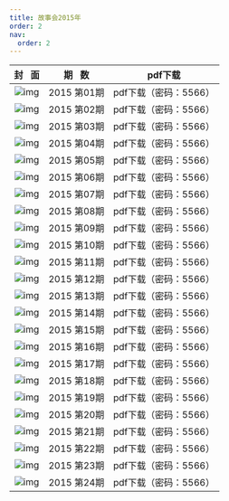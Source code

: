 ```yaml
---
title: 故事会2015年
order: 2
nav:
  order: 2
---
```

|                          封   面                          |  期   数  | pdf下载               |
| :---------------------------------------------------------: | :----------: | --------------------- |
| ![img](../../../public/images/gushihui/gsh2015/gsh201501.jpg) | 2015 第01期 | pdf下载（密码：5566） |
| ![img](../../../public/images/gushihui/gsh2015/gsh201502.jpg) | 2015 第02期 | pdf下载（密码：5566） |
| ![img](../../../public/images/gushihui/gsh2015/gsh201503.jpg) | 2015 第03期 | pdf下载（密码：5566） |
| ![img](../../../public/images/gushihui/gsh2015/gsh201504.jpg) | 2015 第04期 | pdf下载（密码：5566） |
| ![img](../../../public/images/gushihui/gsh2015/gsh201505.jpg) | 2015 第05期 | pdf下载（密码：5566） |
| ![img](../../../public/images/gushihui/gsh2015/gsh201506.jpg) | 2015 第06期 | pdf下载（密码：5566） |
| ![img](../../../public/images/gushihui/gsh2015/gsh201507.jpg) | 2015 第07期 | pdf下载（密码：5566） |
| ![img](../../../public/images/gushihui/gsh2015/gsh201508.jpg) | 2015 第08期 | pdf下载（密码：5566） |
| ![img](../../../public/images/gushihui/gsh2015/gsh201509.jpg) | 2015 第09期 | pdf下载（密码：5566） |
| ![img](../../../public/images/gushihui/gsh2015/gsh201510.jpg) | 2015 第10期 | pdf下载（密码：5566） |
| ![img](../../../public/images/gushihui/gsh2015/gsh201511.jpg) | 2015 第11期 | pdf下载（密码：5566） |
| ![img](../../../public/images/gushihui/gsh2015/gsh201512.jpg) | 2015 第12期 | pdf下载（密码：5566） |
| ![img](../../../public/images/gushihui/gsh2015/gsh201513.jpg) | 2015 第13期 | pdf下载（密码：5566） |
| ![img](../../../public/images/gushihui/gsh2015/gsh201514.jpg) | 2015 第14期 | pdf下载（密码：5566） |
| ![img](../../../public/images/gushihui/gsh2015/gsh201515.jpg) | 2015 第15期 | pdf下载（密码：5566） |
| ![img](../../../public/images/gushihui/gsh2015/gsh201516.jpg) | 2015 第16期 | pdf下载（密码：5566） |
| ![img](../../../public/images/gushihui/gsh2015/gsh201517.jpg) | 2015 第17期 | pdf下载（密码：5566） |
| ![img](../../../public/images/gushihui/gsh2015/gsh201518.jpg) | 2015 第18期 | pdf下载（密码：5566） |
| ![img](../../../public/images/gushihui/gsh2015/gsh201519.jpg) | 2015 第19期 | pdf下载（密码：5566） |
| ![img](../../../public/images/gushihui/gsh2015/gsh201520.jpg) | 2015 第20期 | pdf下载（密码：5566） |
| ![img](../../../public/images/gushihui/gsh2015/gsh201521.jpg) | 2015 第21期 | pdf下载（密码：5566） |
| ![img](../../../public/images/gushihui/gsh2015/gsh201522.jpg) | 2015 第22期 | pdf下载（密码：5566） |
| ![img](../../../public/images/gushihui/gsh2015/gsh201523.jpg) | 2015 第23期 | pdf下载（密码：5566） |
| ![img](../../../public/images/gushihui/gsh2015/gsh201524.jpg) | 2015 第24期 | pdf下载（密码：5566） |
